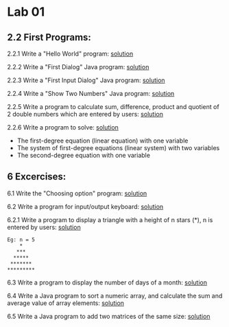 # Lab 01

## 2.2 First Programs:
2.2.1 Write a "Hello World" program: [solution](./HelloWorld.java)

2.2.2 Write a "First Dialog" Java program: [solution](./FirstDialog.java)

2.2.3 Write a "First Input Dialog" Java program: [solution](./HelloNameDialog.java)

2.2.4 Write a "Show Two Numbers" Java program: [solution](./ShowTwoNumbers.java)

2.2.5 Write a program to calculate sum, difference, product and quotient of 2 double numbers which are entered by users: [solution](./DoubleCalculator.java)

2.2.6 Write a program to solve: [solution](./EquationSolver.java)
* The first-degree equation (linear equation) with one variable
* The system of first-degree equations (linear system) with two variables 
* The second-degree equation with one variable 

## 6 Excercises:
6.1 Write the "Choosing option" program: [solution](./ChoosingOption.java)

6.2 Write a program for input/output keyboard: [solution](./IOKeyboard.java)

6.2.1 Write a program to display a triangle with a height of n stars (*), n is entered by users: [solution](./Triangle.java)
```
Eg: n = 5
    *
   ***
  *****
 *******
*********
```

6.3 Write a program to display the number of days of a month: [solution](./NumDaysOfMonth.java)

6.4 Write a Java program to sort a numeric array, and calculate the sum and average value of array elements: [solution](Array.java)

6.5 Write a Java program to add two matrices of the same size: [solution](AddTwoMatrices.java)
